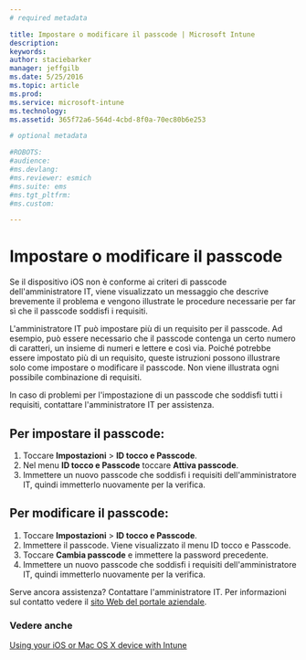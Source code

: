 ```yaml
---
# required metadata

title: Impostare o modificare il passcode | Microsoft Intune
description:
keywords:
author: staciebarker
manager: jeffgilb
ms.date: 5/25/2016
ms.topic: article
ms.prod:
ms.service: microsoft-intune
ms.technology:
ms.assetid: 365f72a6-564d-4cbd-8f0a-70ec80b6e253

# optional metadata

#ROBOTS:
#audience:
#ms.devlang:
#ms.reviewer: esmich
#ms.suite: ems
#ms.tgt_pltfrm:
#ms.custom:

---
```


# Impostare o modificare il passcode

Se il dispositivo iOS non è conforme ai criteri di passcode dell'amministratore IT, viene visualizzato un messaggio che descrive brevemente il problema e vengono illustrate le procedure necessarie per far sì che il passcode soddisfi i requisiti.

L'amministratore IT può impostare più di un requisito per il passcode. Ad esempio, può essere necessario che il passcode contenga un certo numero di caratteri, un insieme di numeri e lettere e così via. Poiché potrebbe essere impostato più di un requisito, queste istruzioni possono illustrare solo come impostare o modificare il passcode. Non viene illustrata ogni possibile combinazione di requisiti. 

In caso di problemi per l'impostazione di un passcode che soddisfi tutti i requisiti, contattare l'amministratore IT per assistenza.

## Per impostare il passcode:

1. Toccare **Impostazioni** > **ID tocco e Passcode**.
2. Nel menu **ID tocco e Passcode** toccare **Attiva passcode**.
3. Immettere un nuovo passcode che soddisfi i requisiti dell'amministratore IT, quindi immetterlo nuovamente per la verifica.

## Per modificare il passcode:

1. Toccare **Impostazioni** > **ID tocco e Passcode**.
2. Immettere il passcode. Viene visualizzato il menu ID tocco e Passcode.
2. Toccare **Cambia passcode** e immettere la password precedente.
3. Immettere un nuovo passcode che soddisfi i requisiti dell'amministratore IT, quindi immetterlo nuovamente per la verifica.

Serve ancora assistenza? Contattare l'amministratore IT. Per informazioni sul contatto vedere il [sito Web del portale aziendale](http://portal.manage.microsoft.com).

### Vedere anche
[Using your iOS or Mac OS X device with Intune](using-your-ios-or-mac-os-x-device-with-intune.md)

<!--HONumber=Jun16_HO2-->


